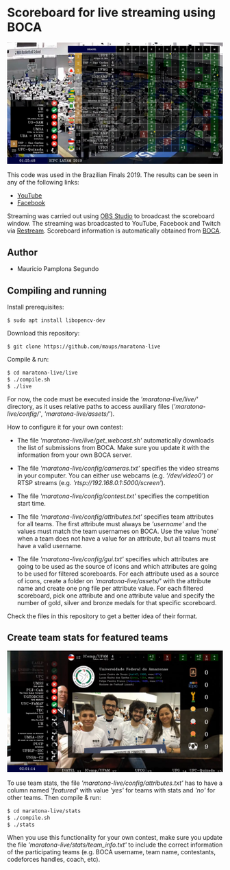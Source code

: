 # Scoreboard for live streaming using BOCA

![Live streaming screenshot](Screenshot_2020-08-25_02-02-47.png)

This code was used in the Brazilian Finals 2019. The results can be seen in any of the following links:

- [YouTube](https://www.youtube.com/watch?v=qihNV2GGXig)
- [Facebook](https://www.facebook.com/maratona/videos/961219877568283/)

Streaming was carried out using [OBS Studio](https://obsproject.com/) to broadcast the scoreboard window. The streaming was broadcasted to YouTube, Facebook and Twitch via [Restream](https://restream.io/). Scoreboard information is automatically obtained from [BOCA](https://www.ime.usp.br/~cassio/boca/).

## Author

- Mauricio Pamplona Segundo

## Compiling and running

Install prerequisites:

```
$ sudo apt install libopencv-dev
```

Download this repository:

```
$ git clone https://github.com/maups/maratona-live
```

Compile & run:

```
$ cd maratona-live/live
$ ./compile.sh
$ ./live
```

For now, the code must be executed inside the *'maratona-live/live/'* directory, as it uses relative paths to access auxiliary files (*'maratona-live/config/'*, *'maratona-live/assets/'*).

How to configure it for your own contest:

- The file *'maratona-live/live/get_webcast.sh'* automatically downloads the list of submissions from BOCA. Make sure you update it with the information from your own BOCA server.

- The file *'maratona-live/config/cameras.txt'* specifies the video streams in your computer. You can either use webcams (e.g. *'/dev/video0'*) or RTSP streams (e.g. *'rtsp://192.168.0.1:5000/screen'*).

- The file *'maratona-live/config/contest.txt'* specifies the competition start time.

- The file *'maratona-live/config/attributes.txt'* specifies team attributes for all teams. The first attribute must always be *'username'* and the values must match the team usernames on BOCA. Use the value 'none' when a team does not have a value for an attribute, but all teams must have a valid username.

- The file *'maratona-live/config/gui.txt'* specifies which attributes are going to be used as the source of icons and which attributes are going to be used for filtered scoreboards. For each attribute used as a source of icons, create a folder on *'maratona-live/assets/'* with the attribute name and create one png file per attribute value. For each filtered scoreboard, pick one attribute and one attribute value and specify the number of gold, silver and bronze medals for that specific scoreboard.

Check the files in this repository to get a better idea of their format.

## Create team stats for featured teams

![Live streaming screenshot](Screenshot_2020-08-25_02-08-19.png)

To use team stats, the file *'maratona-live/config/attributes.txt'* has to have a column named *'featured'* with value *'yes'* for teams with stats and *'no'* for other teams. Then compile & run:

```
$ cd maratona-live/stats
$ ./compile.sh
$ ./stats
```

When you use this functionality for your own contest, make sure you update the file *'maratona-live/stats/team_info.txt'* to include the correct information of the participating teams (e.g. BOCA username, team name, contestants, codeforces handles, coach, etc).
